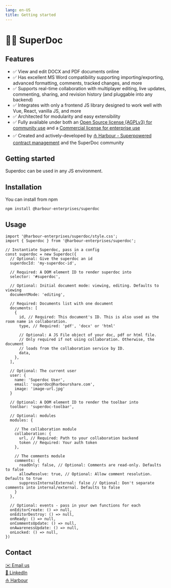 ```yaml
---
lang: en-US
title: Getting started
---
```


# 🦋️📝️ SuperDoc

## Features
* ✅ View and edit DOCX and PDF documents online
* ✅ Has excellent MS Word compatibility supporting importing/exporting, advanced formatting, comments, tracked changes, and more 
* ✅ Supports real-time collaboration with multiplayer editing, live updates, commenting, sharing, and revision history (and pluggable into any backend)
* ✅ Integrates with only a frontend JS library designed to work well with Vue, React, vanilla JS, and more
* ✅ Architected for modularity and easy extensibility
* ✅ Fully available under both an [Open Source license (AGPLv3) for community use](https://www.gnu.org/licenses/agpl-3.0.html) and a [Commercial license for enterprise use](https://www.harbourshare.com/request-a-license)
* ✅ Created and actively-developed by [⛵️ Harbour - Superpowered contract management](https://www.harbourshare.com) and the SuperDoc community


## Getting started
Superdoc can be used in any JS environment.

## Installation
You can install from npm

```bash:no-line-numbers
npm install @harbour-enterprises/superdoc
```

## Usage
```javascript:no-line-numbers
import '@harbour-enterprises/superdoc/style.css';
import { Superdoc } from '@harbour-enterprises/superdoc';

// Instantiate Superdoc, pass in a config
const superdoc = new Superdoc({
  // Optional: Give the superdoc an id
  superdocId: 'my-superdoc-id',

  // Required: A DOM element ID to render superdoc into
  selector: '#superdoc',

  // Optional: Initial document mode: viewing, editing. Defaults to viewing
  documentMode: 'editing',

  // Required: Documents list with one document
  documents: [
    {
      id, // Required: This document's ID. This is also used as the room name in collaboration.
      type, // Required: 'pdf', 'docx' or 'html'

      // Optional: A JS File object of your doc, pdf or html file.
      // Only required if not using collaboration. Otherwise, the document
      // loads from the collaboration service by ID.
      data, 
    },
  ],

  // Optional: The current user
  user: {
    name: 'Superdoc User',
    email: 'superdoc@harbourshare.com',
    image: 'image-url.jpg'
  }

  // Optional: A DOM element ID to render the toolbar into
  toolbar: 'superdoc-toolbar',

  // Optional: modules
  modules: {

    // The collaboration module
    collaboration: {
      url, // Required: Path to your collaboration backend
      token // Required: Your auth token
    },

    // The comments module
    comments: {
      readOnly: false, // Optional: Comments are read-only. Defaults to false
      allowResolve: true, // Optional: Allow comment resolution. Defaults to true
      suppressInternalExternal: false // Optional: Don't separate comments into internal/external. Defaults to false
    }
  },

  // Optional: events - pass in your own functions for each
  onEditorCreate: () => null,
  onEditorDestroy: () => null,
  onReady: () => null,
  onCommentsUpdate: () => null,
  onAwarenessUpdate: () => null,
  onLocked: () => null,
})
```

## Contact
[✉️️ Email us](mailto:hello@harbourshare.com?subject=[SuperDoc]%20Project&20inquiry)
\
[🔗️ LinkedIn](https://www.linkedin.com/company/harbourshare/)
\
[⛵️ Harbour](https://www.harbourshare.com)

